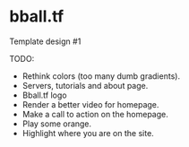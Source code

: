 # bball.tf

Template design #1

TODO:
<ul><li>Rethink colors (too many dumb gradients).</li>
<li>Servers, tutorials and about page.</li>
<li>Bball.tf logo</li>
<li>Render a better video for homepage.</li>
<li>Make a call to action on the homepage.</li>
<li>Play some orange.</li>
<li>Highlight where you are on the site.</li></ul>





